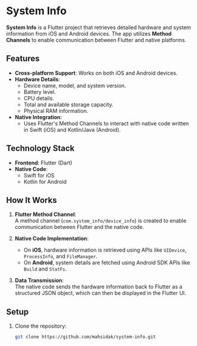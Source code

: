 # System Info

**System Info** is a Flutter project that retrieves detailed hardware and system information from iOS and Android devices. The app utilizes **Method Channels** to enable communication between Flutter and native platforms.

## Features

- **Cross-platform Support**: Works on both iOS and Android devices.
- **Hardware Details**:
  - Device name, model, and system version.
  - Battery level.
  - CPU details.
  - Total and available storage capacity.
  - Physical RAM information.
- **Native Integration**:
  - Uses Flutter's Method Channels to interact with native code written in Swift (iOS) and Kotlin/Java (Android).

## Technology Stack

- **Frontend**: Flutter (Dart)
- **Native Code**:
  - Swift for iOS
  - Kotlin for Android

## How It Works

1. **Flutter Method Channel**:  
   A method channel (`com.system_info/device_info`) is created to enable communication between Flutter and the native code.
   
2. **Native Code Implementation**:
   - On **iOS**, hardware information is retrieved using APIs like `UIDevice`, `ProcessInfo`, and `FileManager`.
   - On **Android**, system details are fetched using Android SDK APIs like `Build` and `StatFs`.

3. **Data Transmission**:  
   The native code sends the hardware information back to Flutter as a structured JSON object, which can then be displayed in the Flutter UI.

## Setup

1. Clone the repository:
   ```bash
   git clone https://github.com/mahsidak/system-info.git
